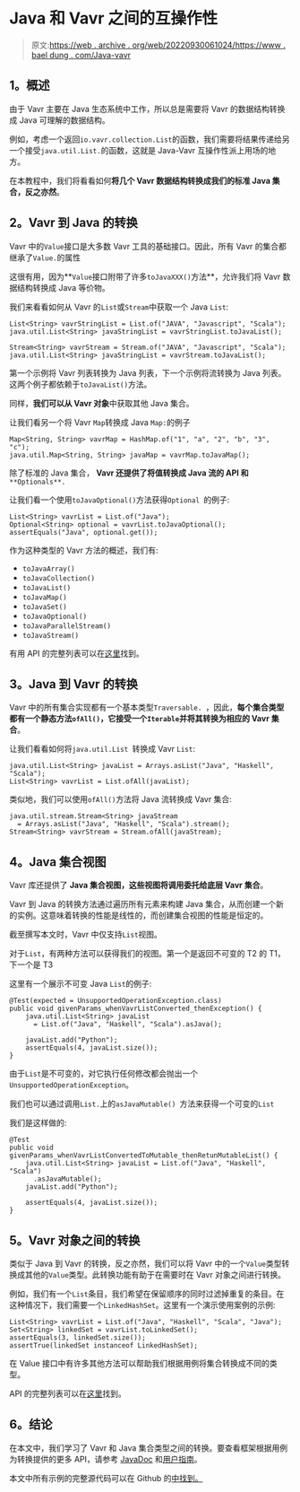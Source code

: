 # Java 和 Vavr 之间的互操作性

> 原文:[https://web . archive . org/web/20220930061024/https://www . bael dung . com/Java-vavr](https://web.archive.org/web/20220930061024/https://www.baeldung.com/java-vavr)

## **1。概述**

由于 Vavr 主要在 Java 生态系统中工作，所以总是需要将 Vavr 的数据结构转换成 Java 可理解的数据结构。

例如，考虑一个返回`io.vavr.collection.List`的函数，我们需要将结果传递给另一个接受`java.util.List.`的函数，这就是 Java-Vavr 互操作性派上用场的地方。

在本教程中，我们将看看如何**将几个 Vavr 数据结构转换成我们的标准 Java 集合，反之亦然**。

## **2。Vavr 到 Java 的转换**

Vavr 中的`Value`接口是大多数 Vavr 工具的基础接口。因此，所有 Vavr 的集合都继承了`Value.`的属性

这很有用，因为**`Value`接口附带了许多`toJavaXXX()`方法**，允许我们将 Vavr 数据结构转换成 Java 等价物。

我们来看看如何从 Vavr 的`List`或`Stream`中获取一个 Java `List`:

```
List<String> vavrStringList = List.of("JAVA", "Javascript", "Scala");
java.util.List<String> javaStringList = vavrStringList.toJavaList();
```

```
Stream<String> vavrStream = Stream.of("JAVA", "Javascript", "Scala");
java.util.List<String> javaStringList = vavrStream.toJavaList();
```

第一个示例将 Vavr 列表转换为 Java 列表，下一个示例将流转换为 Java 列表。这两个例子都依赖于`toJavaList()`方法。

同样，**我们可以从 Vavr 对象**中获取其他 Java 集合。

让我们看另一个将 Vavr `Map`转换成 Java `Map:`的例子

```
Map<String, String> vavrMap = HashMap.of("1", "a", "2", "b", "3", "c");
java.util.Map<String, String> javaMap = vavrMap.toJavaMap();
```

除了标准的 Java 集合， **Vavr 还提供了将值转换成 Java 流的 API 和** `**Optionals**.`

让我们看一个使用`toJavaOptional()`方法获得`Optional `的例子:

```
List<String> vavrList = List.of("Java");
Optional<String> optional = vavrList.toJavaOptional();
assertEquals("Java", optional.get());
```

作为这种类型的 Vavr 方法的概述，我们有:

*   `toJavaArray()`
*   `toJavaCollection()`
*   `toJavaList()`
*   `toJavaMap()`
*   `toJavaSet()`
*   `toJavaOptional()`
*   `toJavaParallelStream()`
*   `toJavaStream()`

有用 API 的完整列表可以在[这里](https://web.archive.org/web/20220627173524/https://www.javadoc.io/doc/io.vavr/vavr/0.9.2)找到。

## **3。Java 到 Vavr 的转换**

Vavr 中的所有集合实现都有一个基本类型`Traversable. `，因此，**每个集合类型都有一个静态方法`ofAll()`，它接受一个`Iterable`并将其转换为相应的 Vavr 集合**。

让我们看看如何将`java.util.List `转换成 Vavr `List`:

```
java.util.List<String> javaList = Arrays.asList("Java", "Haskell", "Scala");
List<String> vavrList = List.ofAll(javaList); 
```

类似地，我们可以使用`ofAll()`方法将 Java 流转换成 Vavr 集合:

```
java.util.stream.Stream<String> javaStream 
  = Arrays.asList("Java", "Haskell", "Scala").stream();
Stream<String> vavrStream = Stream.ofAll(javaStream);
```

## **4。Java 集合视图**

Vavr 库还提供了 **Java 集合视图，这些视图将调用委托给底层 Vavr 集合**。

Vavr 到 Java 的转换方法通过遍历所有元素来构建 Java 集合，从而创建一个新的实例。这意味着转换的性能是线性的，而创建集合视图的性能是恒定的。

截至撰写本文时，Vavr 中仅支持`List`视图。

对于`List`，有两种方法可以获得我们的视图。第一个是返回不可变的 T2 的 T1，下一个是 T3

这里有一个展示不可变 Java `List`的例子:

```
@Test(expected = UnsupportedOperationException.class)
public void givenParams_whenVavrListConverted_thenException() {
    java.util.List<String> javaList 
      = List.of("Java", "Haskell", "Scala").asJava();

    javaList.add("Python");
    assertEquals(4, javaList.size());
}
```

由于`List`是不可变的，对它执行任何修改都会抛出一个`UnsupportedOperationException`。

我们也可以通过调用`List.`上的`asJavaMutable() `方法来获得一个可变的`List`

我们是这样做的:

```
@Test
public void givenParams_whenVavrListConvertedToMutable_thenRetunMutableList() {
    java.util.List<String> javaList = List.of("Java", "Haskell", "Scala")
      .asJavaMutable();
    javaList.add("Python");

    assertEquals(4, javaList.size());
}
```

## **5。Vavr 对象之间的转换**

类似于 Java 到 Vavr 的转换，反之亦然，我们可以将 Vavr 中的一个`Value`类型转换成其他的`Value`类型。此转换功能有助于在需要时在 Vavr 对象之间进行转换。

例如，我们有一个`List`条目，我们希望在保留顺序的同时过滤掉重复的条目。在这种情况下，我们需要一个`LinkedHashSet`。这里有一个演示使用案例的示例:

```
List<String> vavrList = List.of("Java", "Haskell", "Scala", "Java");
Set<String> linkedSet = vavrList.toLinkedSet();
assertEquals(3, linkedSet.size());
assertTrue(linkedSet instanceof LinkedHashSet);
```

在 Value 接口中有许多其他方法可以帮助我们根据用例将集合转换成不同的类型。

API 的完整列表可以在[这里](https://web.archive.org/web/20220627173524/https://static.javadoc.io/io.javaslang/javaslang/2.1.0-alpha/javaslang/Value.html)找到。

## **6。结论**

在本文中，我们学习了 Vavr 和 Java 集合类型之间的转换。要查看框架根据用例为转换提供的更多 API，请参考 [JavaDoc](https://web.archive.org/web/20220627173524/https://static.javadoc.io/io.vavr/vavr/0.9.0/io/vavr/collection/package-frame.html) 和[用户指南](https://web.archive.org/web/20220627173524/http://www.vavr.io/vavr-docs/)。

本文中所有示例的完整源代码可以在 Github 的[中找到。](https://web.archive.org/web/20220627173524/https://github.com/eugenp/tutorials/tree/master/vavr-2)